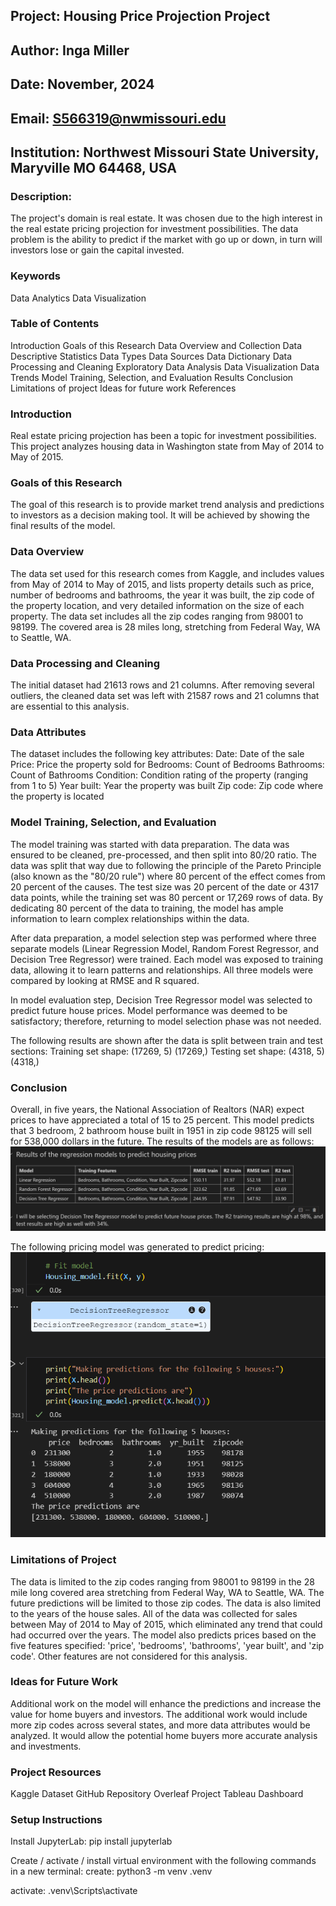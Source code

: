 ## Project: Housing Price Projection Project
## Author:  Inga Miller
## Date: November, 2024
## Email: S566319@nwmissouri.edu
## Institution: Northwest Missouri State University, Maryville MO 64468, USA

### Description: 
The project's domain is real estate.  It was chosen due to the high interest in the real estate pricing projection for investment possibilities. The data problem is the ability to predict if the market with go up or down, in turn will investors lose or gain the capital invested.


### Keywords
Data Analytics
Data Visualization

### Table of Contents
Introduction
Goals of this Research
Data Overview and Collection
Data Descriptive Statistics
Data Types
Data Sources
Data Dictionary
Data Processing and Cleaning
Exploratory Data Analysis
Data Visualization
Data Trends
Model Training, Selection, and Evaluation
Results
Conclusion
Limitations of project
Ideas for future work
References

### Introduction
Real estate pricing projection has been a topic for investment possibilities. This project analyzes housing data in Washington state from May of 2014 to May of 2015.

### Goals of this Research
The goal of this research is to provide market trend analysis and predictions to investors as a decision making tool. It will be achieved by showing the final results of the model.

### Data Overview 
The data set used for this research comes from Kaggle, and includes values from May of 2014 to May of 2015, and lists property details such as price, number of bedrooms and bathrooms, the year it was built, the zip code of the property location, and very detailed information on the size of each property. The data set includes all the zip codes ranging from 98001 to 98199. The covered area is 28 miles long, stretching from Federal Way, WA to Seattle, WA.

### Data Processing and Cleaning
The initial dataset had 21613 rows and 21 columns. After removing several outliers, the cleaned data set was left with 21587 rows and 21 columns that are essential to this analysis.

### Data Attributes
The dataset includes the following key attributes:
Date: Date of the sale
Price: Price the property sold for
Bedrooms: Count of Bedrooms
Bathrooms: Count of Bathrooms
Condition: Condition rating of the property (ranging from 1 to 5)
Year built: Year the property was built
Zip code: Zip code where the property is located 

### Model Training, Selection, and Evaluation
The model training was started with data preparation.  The data was ensured to be cleaned, pre-processed, and then split into 80/20 ratio.  The data was split that way due to following the principle of the Pareto Principle (also known as the "80/20 rule") where 80 percent of the effect comes from 20 percent of the causes. The test size was 20 percent of the date or 4317 data points, while the training set was 80 percent or 17,269 rows of data.  By dedicating 80 percent of the data to training, the model has ample information to learn complex relationships within the data. 

After data preparation, a model selection step was performed where three separate models (Linear Regression Model, Random Forest Regressor, and Decision Tree Regressor) were trained. Each model was exposed to training data, allowing it to learn patterns and relationships. All three models were compared by looking at RMSE and R squared.

In model evaluation step, Decision Tree Regressor model was selected to predict future house prices. Model performance was deemed to be satisfactory; therefore, returning to model selection phase was not needed.

The following results are shown after the data is split between train and test sections: Training set shape: (17269, 5) (17269,)
Testing set shape: (4318, 5) (4318,)

### Conclusion
Overall, in five years, the National Association of Realtors (NAR) expect prices to have appreciated a total of 15 to 25 percent. This model predicts that 3 bedroom, 2 bathroom house built in 1951 in zip code 98125 will sell for 538,000 dollars in the future.
The results of the models are as follows:
![alt text](image-1.png)

The following pricing model was generated to predict pricing:
![alt text](image.png)

### Limitations of Project
The data is limited to the zip codes ranging from 98001 to 98199 in the 28 mile long covered area stretching from Federal Way, WA to Seattle, WA.  The future predictions will be limited to those zip codes.  The data is also limited to the years of the house sales. All of the data was collected for sales between May of 2014 to May of 2015, which eliminated any trend that could had occurred over the years. The model also predicts prices based on the five features specified: 'price', 'bedrooms', 'bathrooms', 'year built', and 'zip code'. Other features are not considered for this analysis.

### Ideas for Future Work
 Additional work on the model will enhance the predictions and increase the value for home buyers and investors. The additional work would include more zip codes across several states, and more data attributes would be analyzed. It would allow the potential home buyers more accurate analysis and investments.

### Project Resources
Kaggle Dataset
GitHub Repository
Overleaf Project
Tableau Dashboard

### Setup Instructions

Install JupyterLab:
pip install jupyterlab

Create / activate / install virtual environment with the following commands in a new terminal:
create:
python3 -m venv .venv

activate:
.venv\Scripts\activate

